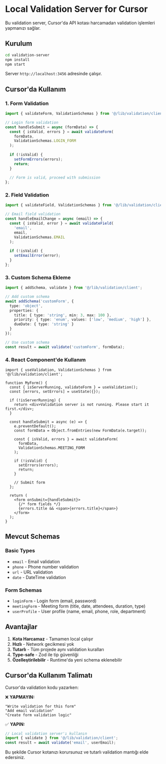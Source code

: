 # Local Validation Server for Cursor

Bu validation server, Cursor'da API kotası harcamadan validation işlemleri yapmanızı sağlar.

## Kurulum

```bash
cd validation-server
npm install
npm start
```

Server `http://localhost:3456` adresinde çalışır.

## Cursor'da Kullanım

### 1. Form Validation

```typescript
import { validateForm, ValidationSchemas } from '@/lib/validation/client';

// Login form validation
const handleSubmit = async (formData) => {
  const { isValid, errors } = await validateForm(
    formData,
    ValidationSchemas.LOGIN_FORM
  );
  
  if (!isValid) {
    setFormErrors(errors);
    return;
  }
  
  // Form is valid, proceed with submission
};
```

### 2. Field Validation

```typescript
import { validateField, ValidationSchemas } from '@/lib/validation/client';

// Email field validation
const handleEmailChange = async (email) => {
  const { isValid, error } = await validateField(
    'email',
    email,
    ValidationSchemas.EMAIL
  );
  
  if (!isValid) {
    setEmailError(error);
  }
};
```

### 3. Custom Schema Ekleme

```typescript
import { addSchema, validate } from '@/lib/validation/client';

// Add custom schema
await addSchema('customForm', {
  type: 'object',
  properties: {
    title: { type: 'string', min: 3, max: 100 },
    priority: { type: 'enum', values: ['low', 'medium', 'high'] },
    dueDate: { type: 'string' }
  }
});

// Use custom schema
const result = await validate('customForm', formData);
```

### 4. React Component'de Kullanım

```tsx
import { useValidation, ValidationSchemas } from '@/lib/validation/client';

function MyForm() {
  const { isServerRunning, validateForm } = useValidation();
  const [errors, setErrors] = useState({});
  
  if (!isServerRunning) {
    return <div>Validation server is not running. Please start it first.</div>;
  }
  
  const handleSubmit = async (e) => {
    e.preventDefault();
    const formData = Object.fromEntries(new FormData(e.target));
    
    const { isValid, errors } = await validateForm(
      formData,
      ValidationSchemas.MEETING_FORM
    );
    
    if (!isValid) {
      setErrors(errors);
      return;
    }
    
    // Submit form
  };
  
  return (
    <form onSubmit={handleSubmit}>
      {/* form fields */}
      {errors.title && <span>{errors.title}</span>}
    </form>
  );
}
```

## Mevcut Schemas

### Basic Types
- `email` - Email validation
- `phone` - Phone number validation
- `url` - URL validation
- `date` - DateTime validation

### Form Schemas
- `loginForm` - Login form (email, password)
- `meetingForm` - Meeting form (title, date, attendees, duration, type)
- `userProfile` - User profile (name, email, phone, role, department)

## Avantajlar

1. **Kota Harcamaz** - Tamamen local çalışır
2. **Hızlı** - Network gecikmesi yok
3. **Tutarlı** - Tüm projede aynı validation kuralları
4. **Type-safe** - Zod ile tip güvenliği
5. **Özelleştirilebilir** - Runtime'da yeni schema eklenebilir

## Cursor'da Kullanım Talimatı

Cursor'da validation kodu yazarken:

❌ **YAPMAYIN:**
```
"Write validation for this form"
"Add email validation"
"Create form validation logic"
```

✅ **YAPIN:**
```typescript
// Local validation server'ı kullanın
import { validate } from '@/lib/validation/client';
const result = await validate('email', userEmail);
```

Bu şekilde Cursor kotanızı korursunuz ve tutarlı validation mantığı elde edersiniz.